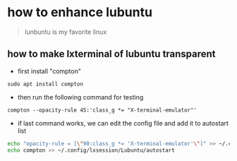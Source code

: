 # how to enhance lubuntu

> lunbuntu is my favorite linux

## how to make lxterminal of lubuntu transparent

* first install "compton"

`sudo apt install compton`

* then run the following command for testing

`compton --opacity-rule 45:'class_g *= "X-terminal-emulator"'`

* if last command works, we can edit the config file and add it to autostart list

```bash
echo "opacity-rule = [\"90:class_g *= 'X-terminal-emulator'\"]" >> ~/.config/compton
echo compton >> ~/.config/lxsession/Lubuntu/autostart
```
